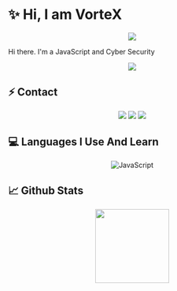 # ✨ Hi, I am VorteX 

<div align="center">
    <img src="https://komarev.com/ghpvc/?username=Hyperxyz&color=red"/>
</div>  

Hi there. I'm a JavaScript and Cyber Security

<div align="center">
    <a href="https://discord.com/users/564894186386751508" title="Discord Profile"><img src="https://lanyard-profile-readme.vercel.app/api/564894186386751508"></a>
</div>

## ⚡ Contact

<div align="center">
    <a href="https://discord.com/users/809325505304068096" target="_blank"><img src="https://img.shields.io/badge/-VorteX-1e44ee?style=for-the-badge&logo=discord&logoColor=white"></a>
    <a href="https://github.com/Hyperxyz" target="_blank"><img src="https://img.shields.io/badge/-VorteX-black?style=for-the-badge&logo=github&logoColor=white"></a>
    <a href="https://discord.gg/xSAPRdQjyN" target="_blank"><img src="https://img.shields.io/badge/-My%20Server-1e44ee?style=for-the-badge&logo=discord&logoColor=white"></a>
</div>

## 💻 Languages I Use And Learn

<div align="center">
    <img alt="JavaScript" align="center" src="https://img.shields.io/badge/-Javascript-edb200?style=flat-square&logo=javascript&logoColor=white"/>
</div>

## 📈 Github Stats

<div align="center">
    <img src="https://github-readme-stats.vercel.app/api?username=Hyperxyz&show_icons=true&theme=radical&hide_border=true" width="%100" height="150px">
</div>
